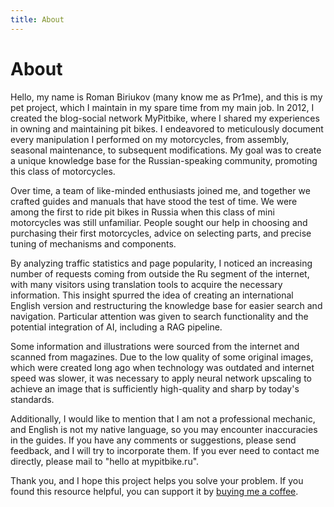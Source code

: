 ```yaml
---
title: About
---
```


# About

Hello, my name is Roman Biriukov (many know me as Pr1me), and this is my pet project, which I maintain in my spare time from my main job. In 2012, I created the blog-social network MyPitbike, where I shared my experiences in owning and maintaining pit bikes. I endeavored to meticulously document every manipulation I performed on my motorcycles, from assembly, seasonal maintenance, to subsequent modifications. My goal was to create a unique knowledge base for the Russian-speaking community, promoting this class of motorcycles.

Over time, a team of like-minded enthusiasts joined me, and together we crafted guides and manuals that have stood the test of time. We were among the first to ride pit bikes in Russia when this class of mini motorcycles was still unfamiliar. People sought our help in choosing and purchasing their first motorcycles, advice on selecting parts, and precise tuning of mechanisms and components.

By analyzing traffic statistics and page popularity, I noticed an increasing number of requests coming from outside the Ru segment of the internet, with many visitors using translation tools to acquire the necessary information. This insight spurred the idea of creating an international English version and restructuring the knowledge base for easier search and navigation. Particular attention was given to search functionality and the potential integration of AI, including a RAG pipeline.

Some information and illustrations were sourced from the internet and scanned from magazines. Due to the low quality of some original images, which were created long ago when technology was outdated and internet speed was slower, it was necessary to apply neural network upscaling to achieve an image that is sufficiently high-quality and sharp by today's standards.

Additionally, I would like to mention that I am not a professional mechanic, and English is not my native language, so you may encounter inaccuracies in the guides. If you have any comments or suggestions, please send feedback, and I will try to incorporate them. If you ever need to contact me directly, please mail to "hello at mypitbike.ru".

Thank you, and I hope this project helps you solve your problem. If you found this resource helpful, you can support it by [buying me a coffee](https://buymeacoffee.com/mypitbike).
